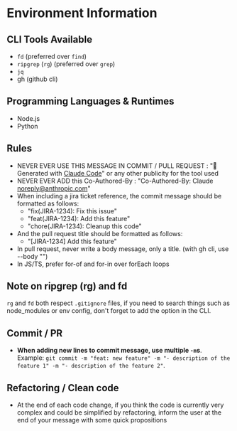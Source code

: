 # Environment Information

## CLI Tools Available

- `fd` (preferred over `find`)
- `ripgrep` (`rg`) (preferred over `grep`)
- `jq`
- gh (github cli)

## Programming Languages & Runtimes

- Node.js
- Python

## Rules

- NEVER EVER USE THIS MESSAGE IN COMMIT / PULL REQUEST : "🤖 Generated with [Claude Code](https://claude.ai/code)" or any other publicity for the tool used
- NEVER EVER ADD this Co-Authored-By : "Co-Authored-By: Claude <noreply@anthropic.com>"
- When including a jira ticket reference, the commit message should be formatted as follows:
  - "fix(JIRA-1234): Fix this issue"
  - "feat(JIRA-1234): Add this feature"
  - "chore(JIRA-1234): Cleanup this code"
- And the pull request title should be formatted as follows:
  - "[JIRA-1234] Add this feature"
- In pull request, never write a body message, only a title. (with gh cli, use --body "")
- In JS/TS, prefer for-of and for-in over forEach loops

## Note on ripgrep (rg) and fd

`rg` and `fd` both respect `.gitignore` files, if you need to search things such as node_modules or env config, don't forget to add the option in the CLI.

## Commit / PR

- **When adding new lines to commit message, use multiple `-m`s**. Example: `git commit -m "feat: new feature" -m "- description of the feature 1" -m "- description of the feature 2"`.

## Refactoring / Clean code

- At the end of each code change, if you think the code is currently very complex and could be simplified by refactoring, inform the user at the end of your message with some quick propositions
